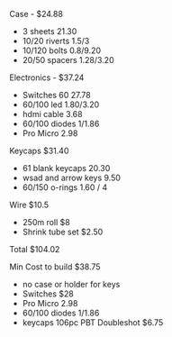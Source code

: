 Case - $24.88
- 3 sheets 21.30
- 10/20 riverts 1.5/3
- 10/120 bolts 0.8/9.20
- 20/50 spacers 1.28/3.20

Electronics - $37.24
- Switches 60 27.78
- 60/100 led 1.80/3.20
- hdmi cable 3.68
- 60/100 diodes 1/1.86
- Pro Micro 2.98

Keycaps $31.40
- 61 blank keycaps 20.30
- wsad and arrow keys 9.50
- 60/150 o-rings 1.60 / 4

Wire $10.5
- 250m roll $8
- Shrink tube set $2.50

Total $104.02

Min Cost to build $38.75
- no case or holder for keys
- Switches $28
- Pro Micro 2.98
- 60/100 diodes 1/1.86
- keycaps 106pc PBT Doubleshot $6.75

